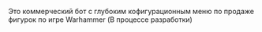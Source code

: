 Это коммерческий бот с глубоким кофигурационным меню по продаже фигурок по игре Warhammer 
(В процессе разработки)
